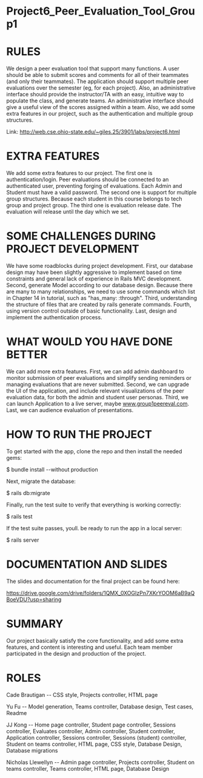 # Project6_Peer_Evaluation_Tool_Group1

# RULES

We design a peer evaluation tool that support many functions. A user should be able to submit scores and comments for all of their teammates (and only their teammates). The application should support multiple peer evaluations over the semester (eg, for each project). Also, an administrative interface should provide the instructor/TA with an easy, intuitive way to populate the class, and generate teams. An administrative interface should give a useful view of the scores assigned within a team. Also, we add some extra features in our project, such as the authentication and multiple group structures. 

Link: http://web.cse.ohio-state.edu/~giles.25/3901/labs/project6.html

# EXTRA FEATURES

We add some extra features to our project. The first one is authentication/login. Peer evaluations should be connected to an authenticated user, preventing forging of evaluations. Each Admin and Student must have a valid password. The second one is support for multiple group structures. Because each student in this course belongs to tech group and project group. The third one is evaluation release date. The evaluation will release until the day which we set. 

# SOME CHALLENGES DURING PROJECT DEVELOPMENT

We have some roadblocks during project development. First, our database design may have been slightly aggressive to implement based on time constraints and general lack of experience in Rails MVC development. Second, generate Model according to our database design. Because there are many to many relationships, we need to use some commands which list in Chapter 14 in tutorial, such as "has_many: :through". Third, understanding the structure of files that are created by rails generate commands. Fourth, using version control outside of basic functionality. Last, design and implement the authentication process.

# WHAT WOULD YOU HAVE DONE BETTER

We can add more extra features. First, we can add admin dashboard to monitor submission of peer evaluations and simplify sending reminders or managing evaluations that are never submitted. Second, we can upgrade the UI of the application, and include relevant visualizations of the peer evaluation data, for both the admin and student user personas. Third, we can launch Application to a live server, maybe www.group1peereval.com. Last, we can audience evaluation of presentations.

# HOW TO RUN THE PROJECT

To get started with the app, clone the repo and then install the needed gems:

$  bundle install --without production


Next, migrate the database:

$  rails db:migrate


Finally, run the test suite to verify that everything is working correctly:

$  rails test

If the test suite passes, youll. be ready to run the app in a local server:

$  rails server

# DOCUMENTATION AND SLIDES

The slides and documentation for the final project can be found here:

https://drive.google.com/drive/folders/1QMX_0XOGIzPn7XKrYOOM6aB9aQBoeVDU?usp=sharing

# SUMMARY

Our project basically satisfy the core functionality, and add some extra features, and content is interesting and useful. Each team member participated in the design and production of the project.

# ROLES

Cade Brautigan -- CSS style, Projects controller, HTML page

Yu Fu -- Model generation, Teams controller, Database design, Test cases, Readme

JJ Kong -- Home page controller, Student page controller, Sessions controller, Evaluates controller, Admin controller, Student controller, Application controller, Sessions controller, Sessions (student) controller, Student on teams controller, HTML page, CSS style, Database Design, Database migrations

Nicholas Llewellyn -- Admin page controller, Projects controller, Student on teams controller, Teams controller, HTML page, Database Design

